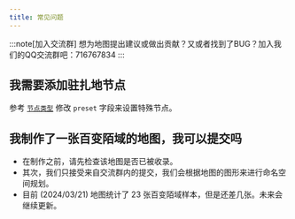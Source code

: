 ```yaml
---
title: 常见问题
---
```


:::note[加入交流群]
想为地图提出建议或做出贡献？又或者找到了BUG？加入我们的QQ交流群吧：716767834
:::

## 我需要添加驻扎地节点

<!-- todo!: 补充详细解释 -->

参考 [`节点类型`](../../advancement/map-data#单个节点的含义解释) 修改 `preset` 字段来设置特殊节点。

## 我制作了一张百变陌域的地图，我可以提交吗

- 在制作之前，请先检查该地图是否已被收录。
- 其次，我们只接受来自交流群内的提交，我们会根据地图的图形来进行命名空间规划。
- 目前 (2024/03/21) 地图统计了 23 张百变陌域样本，但是还差几张。未来会继续更新。
